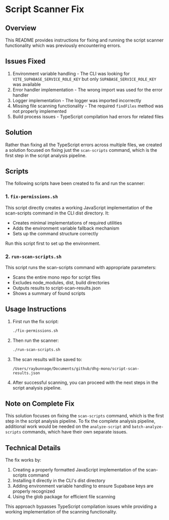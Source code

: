 # Script Scanner Fix

## Overview
This README provides instructions for fixing and running the script scanner functionality which was previously encountering errors.

## Issues Fixed
1. Environment variable handling - The CLI was looking for `VITE_SUPABASE_SERVICE_ROLE_KEY` but only `SUPABASE_SERVICE_ROLE_KEY` was available
2. Error handler implementation - The wrong import was used for the error handler
3. Logger implementation - The logger was imported incorrectly
4. Missing file scanning functionality - The required `findFiles` method was not properly implemented
5. Build process issues - TypeScript compilation had errors for related files

## Solution
Rather than fixing all the TypeScript errors across multiple files, we created a solution focused on fixing just the `scan-scripts` command, which is the first step in the script analysis pipeline.

## Scripts
The following scripts have been created to fix and run the scanner:

### 1. `fix-permissions.sh`
This script directly creates a working JavaScript implementation of the scan-scripts command in the CLI dist directory. It:
- Creates minimal implementations of required utilities
- Adds the environment variable fallback mechanism
- Sets up the command structure correctly

Run this script first to set up the environment.

### 2. `run-scan-scripts.sh`
This script runs the scan-scripts command with appropriate parameters:
- Scans the entire mono repo for script files
- Excludes node_modules, dist, build directories 
- Outputs results to script-scan-results.json
- Shows a summary of found scripts

## Usage Instructions

1. First run the fix script:
   ```bash
   ./fix-permissions.sh
   ```

2. Then run the scanner:
   ```bash
   ./run-scan-scripts.sh
   ```

3. The scan results will be saved to:
   ```
   /Users/raybunnage/Documents/github/dhg-mono/script-scan-results.json
   ```

4. After successful scanning, you can proceed with the next steps in the script analysis pipeline.

## Note on Complete Fix
This solution focuses on fixing the `scan-scripts` command, which is the first step in the script analysis pipeline. To fix the complete analysis pipeline, additional work would be needed on the `analyze-script` and `batch-analyze-scripts` commands, which have their own separate issues.

## Technical Details
The fix works by:
1. Creating a properly formatted JavaScript implementation of the scan-scripts command
2. Installing it directly in the CLI's dist directory
3. Adding environment variable handling to ensure Supabase keys are properly recognized
4. Using the glob package for efficient file scanning

This approach bypasses TypeScript compilation issues while providing a working implementation of the scanning functionality.